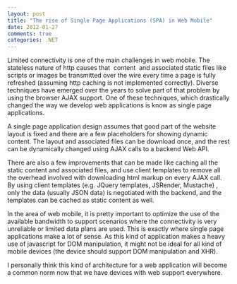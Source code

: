 ```yaml
---
layout: post
title: "The rise of Single Page Applications (SPA) in Web Mobile"
date: 2012-01-27
comments: true
categories: .NET
---
```


Limited connectivity is one of the main challenges in web mobile. The
stateless nature of http causes that  content  and associated static
files like scripts or images be transmitted over the wire every time a
page is fully refreshed (assuming http caching is not implemented
correctly). Diverse techniques have emerged over the years to solve part
of that problem by using the browser AJAX support. One of these
techniques, which drastically changed the way we develop web
applications is know as single page applications.

A single page application design assumes that good part of the website
layout is fixed and there are a few placeholders for showing dynamic
content. The layout and associated files can be download once, and the
rest can be dynamically changed using AJAX calls to a backend Web
API.    

There are also a few improvements that can be made like caching all the
static content and associated files, and use client templates to remove
all the overhead involved with downloading html markup on every AJAX
call. By using client templates (e.g. JQuery templates, JSRender,
Mustache) , only the data (usually JSON data) is negotiated with the
backend, and the templates can be cached as static content as well.

In the area of web mobile, it is pretty important to optimize the use of
the available bandwidth to support scenarios where the connectivity is
very unreliable or limited data plans are used. This is exactly where
single page applications make a lot of sense. As this kind of
application makes a heavy use of javascript for DOM manipulation, it
might not be ideal for all kind of mobile devices (the device should
support DOM manipulation and XHR).

I personally think this kind of architecture for a web application will
become a common norm now that we have devices with web support
everywhere.

